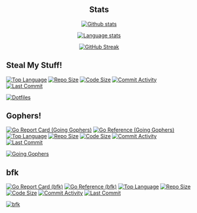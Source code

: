 <h2 align="center">Stats</h2>

<p align="center">
  <a href="https://github.com/yuri-norwood">
    <img alt="Github stats" src="https://github-readme-stats.vercel.app/api?username=yuri-norwood&count_private=true&show_icons=true&theme=dark&include_all_commits=true&hide_border=true" />
  </a>
</p>
<p align="center">
  <a href="https://github.com/yuri-norwood">
    <img alt="Language stats" src="https://github-readme-stats.vercel.app/api/top-langs?username=yuri-norwood&count_private=true&show_icons=true&theme=dark&layout=compact&card_width=445&hide=css&langs_count=10&hide_border=true" />
  </a>
</p>
<p align="center">
  <a href="https://github.com/yuri-norwood">
    <img alt="GitHub Streak" src="https://github-readme-streak-stats.herokuapp.com/?user=yuri-norwood&theme=dark&hide_border=true" />
  </a>
</p>

## Steal My Stuff!

[![Top Language](https://img.shields.io/github/languages/top/yuri-norwood/dotfiles)](https://github.com/yuri-norwood/dotfiles)
[![Repo Size](https://img.shields.io/github/repo-size/yuri-norwood/dotfiles)](https://github.com/yuri-norwood/dotfiles/archive/main.tar.gz)
[![Code Size](https://img.shields.io/github/languages/code-size/yuri-norwood/dotfiles)](https://github.com/yuri-norwood/dotfiles)
[![Commit Activity](https://img.shields.io/github/commit-activity/w/yuri-norwood/dotfiles)](https://github.com/yuri-norwood/dotfiles/commits)
[![Last Commit](https://img.shields.io/github/last-commit/yuri-norwood/dotfiles)](https://github.com/yuri-norwood/dotfiles/commits)

[![Dotfiles](https://github-readme-stats.vercel.app/api/pin/?username=yuri-norwood&repo=dotfiles&theme=dark)](https://github.com/yuri-norwood/dotfiles)

## Gophers!

[![Go Report Card (Going Gophers)](https://goreportcard.com/badge/github.com/yuri-norwood/going-gophers)](https://goreportcard.com/report/github.com/yuri-norwood/going-gophers)
[![Go Reference (Going Gophers)](https://pkg.go.dev/badge/github.com/yuri-norwood/going-gophers.svg)](https://pkg.go.dev/github.com/yuri-norwood/going-gophers)
[![Top Language](https://img.shields.io/github/languages/top/yuri-norwood/going-gophers)](https://github.com/yuri-norwood/going-gophers)
[![Repo Size](https://img.shields.io/github/repo-size/yuri-norwood/going-gophers)](https://github.com/yuri-norwood/going-gophers/archive/main.tar.gz)
[![Code Size](https://img.shields.io/github/languages/code-size/yuri-norwood/going-gophers)](https://github.com/yuri-norwood/going-gophers)
[![Commit Activity](https://img.shields.io/github/commit-activity/w/yuri-norwood/going-gophers)](https://github.com/yuri-norwood/going-gophers/commits)
[![Last Commit](https://img.shields.io/github/last-commit/yuri-norwood/going-gophers)](https://github.com/yuri-norwood/going-gophers/commits)

[![Going Gophers](https://github-readme-stats.vercel.app/api/pin/?username=yuri-norwood&repo=going-gophers&theme=dark)](https://github.com/yuri-norwood/going-gophers)

## bfk

[![Go Report Card (bfk)](https://goreportcard.com/badge/github.com/yuri-norwood/bfk)](https://goreportcard.com/report/github.com/yuri-norwood/bfk)
[![Go Reference (bfk)](https://pkg.go.dev/badge/github.com/yuri-norwood/bfk.svg)](https://pkg.go.dev/github.com/yuri-norwood/bfk)
[![Top Language](https://img.shields.io/github/languages/top/yuri-norwood/bfk)](https://github.com/yuri-norwood/bfk)
[![Repo Size](https://img.shields.io/github/repo-size/yuri-norwood/bfk)](https://github.com/yuri-norwood/bfk/archive/main.tar.gz)
[![Code Size](https://img.shields.io/github/languages/code-size/yuri-norwood/bfk)](https://github.com/yuri-norwood/bfk)
[![Commit Activity](https://img.shields.io/github/commit-activity/w/yuri-norwood/bfk)](https://github.com/yuri-norwood/bfk/commits)
[![Last Commit](https://img.shields.io/github/last-commit/yuri-norwood/bfk)](https://github.com/yuri-norwood/bfk/commits)

[![bfk](https://github-readme-stats.vercel.app/api/pin/?username=yuri-norwood&repo=bfk&theme=dark)](https://github.com/yuri-norwood/bfk)

